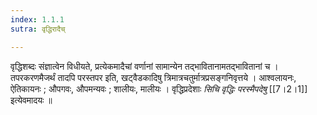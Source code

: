 ```yaml
---
index: 1.1.1
sutra: वृद्धिरादैच्

---
```

वृद्धिशब्दः संज्ञात्वेन विधीयते, प्रत्येकमादैचां वर्णानां सामान्येन तद्भावितानामतद्भावितानां च । तपरकरणमैजर्थं तादपि परस्तपर इति, खट्वैडकादिषु त्रिमात्रचतुर्मात्रप्रसङ्गनिवृत्तये । आश्वलायनः, ऐतिकायनः ; औपगवः, औपमन्यवः ;  शालीयः, मालीयः । वृद्धिप्रदेशाः _सिचि वृद्धिः परस्मैपदेषु_ [[7।2।1]] इत्येवमादयः ॥

